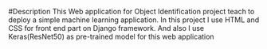 #Description
This Web application for Object Identification project teach to deploy a simple machine learning application. In this project I use HTML and CSS for front end part on Django framework. And also I use Keras(ResNet50) as
pre-trained model for this web application
